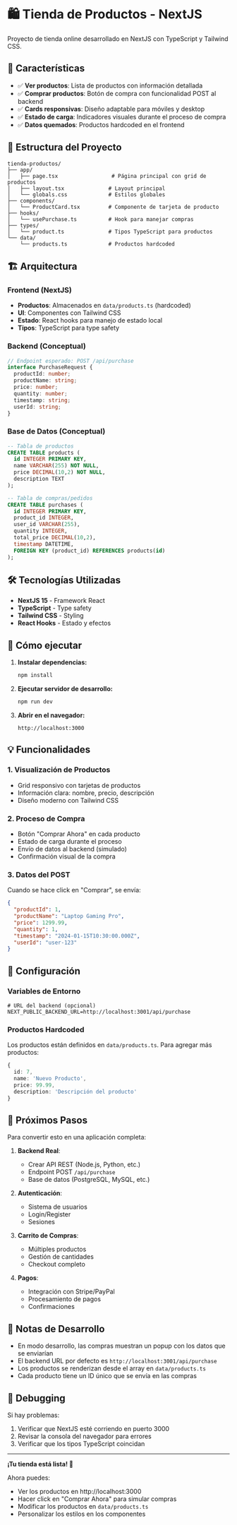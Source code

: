 # 🛍️ Tienda de Productos - NextJS

Proyecto de tienda online desarrollado en NextJS con TypeScript y Tailwind CSS.

## 🚀 Características

- ✅ **Ver productos**: Lista de productos con información detallada
- ✅ **Comprar productos**: Botón de compra con funcionalidad POST al backend
- ✅ **Cards responsivas**: Diseño adaptable para móviles y desktop
- ✅ **Estado de carga**: Indicadores visuales durante el proceso de compra
- ✅ **Datos quemados**: Productos hardcoded en el frontend

## 📁 Estructura del Proyecto

```
tienda-productos/
├── app/
│   ├── page.tsx                 # Página principal con grid de productos
│   ├── layout.tsx              # Layout principal
│   └── globals.css             # Estilos globales
├── components/
│   └── ProductCard.tsx         # Componente de tarjeta de producto
├── hooks/
│   └── usePurchase.ts          # Hook para manejar compras
├── types/
│   └── product.ts              # Tipos TypeScript para productos
└── data/
    └── products.ts             # Productos hardcoded
```

## 🏗️ Arquitectura

### Frontend (NextJS)
- **Productos**: Almacenados en `data/products.ts` (hardcoded)
- **UI**: Componentes con Tailwind CSS
- **Estado**: React hooks para manejo de estado local
- **Tipos**: TypeScript para type safety

### Backend (Conceptual)
```typescript
// Endpoint esperado: POST /api/purchase
interface PurchaseRequest {
  productId: number;
  productName: string;
  price: number;
  quantity: number;
  timestamp: string;
  userId: string;
}
```

### Base de Datos (Conceptual)
```sql
-- Tabla de productos
CREATE TABLE products (
  id INTEGER PRIMARY KEY,
  name VARCHAR(255) NOT NULL,
  price DECIMAL(10,2) NOT NULL,
  description TEXT
);

-- Tabla de compras/pedidos
CREATE TABLE purchases (
  id INTEGER PRIMARY KEY,
  product_id INTEGER,
  user_id VARCHAR(255),
  quantity INTEGER,
  total_price DECIMAL(10,2),
  timestamp DATETIME,
  FOREIGN KEY (product_id) REFERENCES products(id)
);
```

## 🛠️ Tecnologías Utilizadas

- **NextJS 15** - Framework React
- **TypeScript** - Type safety
- **Tailwind CSS** - Styling
- **React Hooks** - Estado y efectos

## 🚀 Cómo ejecutar

1. **Instalar dependencias:**
   ```bash
   npm install
   ```

2. **Ejecutar servidor de desarrollo:**
   ```bash
   npm run dev
   ```

3. **Abrir en el navegador:**
   ```
   http://localhost:3000
   ```

## 💡 Funcionalidades

### 1. Visualización de Productos
- Grid responsivo con tarjetas de productos
- Información clara: nombre, precio, descripción
- Diseño moderno con Tailwind CSS

### 2. Proceso de Compra
- Botón "Comprar Ahora" en cada producto
- Estado de carga durante el proceso
- Envío de datos al backend (simulado)
- Confirmación visual de la compra

### 3. Datos del POST
Cuando se hace click en "Comprar", se envía:
```json
{
  "productId": 1,
  "productName": "Laptop Gaming Pro",
  "price": 1299.99,
  "quantity": 1,
  "timestamp": "2024-01-15T10:30:00.000Z",
  "userId": "user-123"
}
```

## 🔧 Configuración

### Variables de Entorno
```env
# URL del backend (opcional)
NEXT_PUBLIC_BACKEND_URL=http://localhost:3001/api/purchase
```

### Productos Hardcoded
Los productos están definidos en `data/products.ts`. Para agregar más productos:

```typescript
{
  id: 7,
  name: 'Nuevo Producto',
  price: 99.99,
  description: 'Descripción del producto'
}
```

## 🎯 Próximos Pasos

Para convertir esto en una aplicación completa:

1. **Backend Real**:
   - Crear API REST (Node.js, Python, etc.)
   - Endpoint POST `/api/purchase`
   - Base de datos (PostgreSQL, MySQL, etc.)

2. **Autenticación**:
   - Sistema de usuarios
   - Login/Register
   - Sesiones

3. **Carrito de Compras**:
   - Múltiples productos
   - Gestión de cantidades
   - Checkout completo

4. **Pagos**:
   - Integración con Stripe/PayPal
   - Procesamiento de pagos
   - Confirmaciones

## 📝 Notas de Desarrollo

- En modo desarrollo, las compras muestran un popup con los datos que se enviarían
- El backend URL por defecto es `http://localhost:3001/api/purchase`
- Los productos se renderizan desde el array en `data/products.ts`
- Cada producto tiene un ID único que se envía en las compras

## 🐛 Debugging

Si hay problemas:
1. Verificar que NextJS esté corriendo en puerto 3000
2. Revisar la consola del navegador para errores
3. Verificar que los tipos TypeScript coincidan

---

**¡Tu tienda está lista! 🎉**

Ahora puedes:
- Ver los productos en http://localhost:3000
- Hacer click en "Comprar Ahora" para simular compras
- Modificar los productos en `data/products.ts`
- Personalizar los estilos en los componentes 